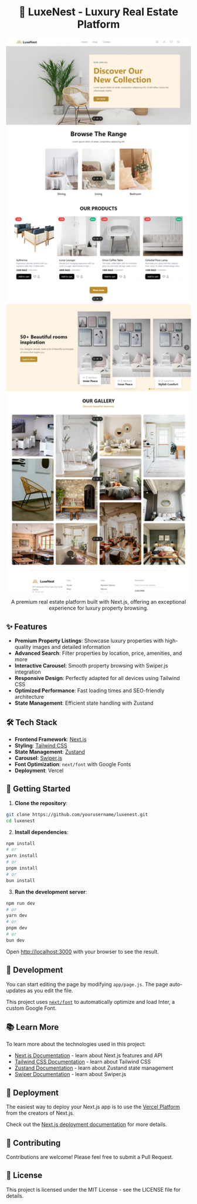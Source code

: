 <div align="center">

# 🏰 LuxeNest - Luxury Real Estate Platform

<img src="./mockup.png" alt="LuxeNest Platform Preview" width="800" />

A premium real estate platform built with Next.js, offering an exceptional experience for luxury property browsing.

</div>

## ✨ Features

- **Premium Property Listings**: Showcase luxury properties with high-quality images and detailed information
- **Advanced Search**: Filter properties by location, price, amenities, and more
- **Interactive Carousel**: Smooth property browsing with Swiper.js integration
- **Responsive Design**: Perfectly adapted for all devices using Tailwind CSS
- **Optimized Performance**: Fast loading times and SEO-friendly architecture
- **State Management**: Efficient state handling with Zustand

## 🛠️ Tech Stack

- **Frontend Framework**: [Next.js](https://nextjs.org/)
- **Styling**: [Tailwind CSS](https://tailwindcss.com/)
- **State Management**: [Zustand](https://github.com/pmndrs/zustand)
- **Carousel**: [Swiper.js](https://swiperjs.com/)
- **Font Optimization**: `next/font` with Google Fonts
- **Deployment**: Vercel

## 🚀 Getting Started

1. **Clone the repository**:

```bash
git clone https://github.com/yourusername/luxenest.git
cd luxenest
```

2. **Install dependencies**:

```bash
npm install
# or
yarn install
# or
pnpm install
# or
bun install
```

3. **Run the development server**:

```bash
npm run dev
# or
yarn dev
# or
pnpm dev
# or
bun dev
```

Open [http://localhost:3000](http://localhost:3000) with your browser to see the result.

## 📝 Development

You can start editing the page by modifying `app/page.js`. The page auto-updates as you edit the file.

This project uses [`next/font`](https://nextjs.org/docs/basic-features/font-optimization) to automatically optimize and load Inter, a custom Google Font.

## 📚 Learn More

To learn more about the technologies used in this project:

- [Next.js Documentation](https://nextjs.org/docs) - learn about Next.js features and API
- [Tailwind CSS Documentation](https://tailwindcss.com/docs) - learn about Tailwind CSS
- [Zustand Documentation](https://github.com/pmndrs/zustand) - learn about Zustand state management
- [Swiper Documentation](https://swiperjs.com/get-started) - learn about Swiper.js

## 🚀 Deployment

The easiest way to deploy your Next.js app is to use the [Vercel Platform](https://vercel.com/new?utm_medium=default-template&filter=next.js&utm_source=create-next-app&utm_campaign=create-next-app-readme) from the creators of Next.js.

Check out the [Next.js deployment documentation](https://nextjs.org/docs/deployment) for more details.

## 🤝 Contributing

Contributions are welcome! Please feel free to submit a Pull Request.

## 📄 License

This project is licensed under the MIT License - see the LICENSE file for details.
